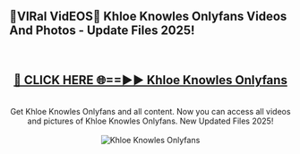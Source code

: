 <h2>🔴VIRal VidEOS🔴 Khloe Knowles Onlyfans Videos And Photos - Update Files 2025!</h2>
<br>
<div align="center">
<h2><a href="https://virallinks.top/odZfE0" rel="nofollow">🔴 CLICK HERE 🌐==►► Khloe Knowles Onlyfans</a></h2>
<br>
Get Khloe Knowles Onlyfans and all content. Now you can access all videos and pictures of Khloe Knowles Onlyfans. New Updated Files 2025!
<br>
<br>
<a href="https://virallinks.top/odZfE0" rel="nofollow" data-target="animated-image.originalLink"><img src="https://i.imgur.com/dJHk4Zq.gif)" alt="Khloe Knowles Onlyfans" style="max-width: 100%; display: inline-block;" data-target="animated-image.originalImage"></a>
</div>
<br>
